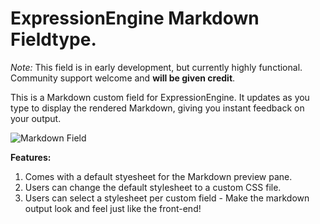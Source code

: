 # ExpressionEngine Markdown Fieldtype.

*Note:* This field is in early development, but currently highly functional. Community support welcome and **will be given credit**.

This is a Markdown custom field for ExpressionEngine. It updates as you type to display the rendered Markdown, giving you instant feedback on your output.

![Markdown Field](https://github.com/fideloper/fid.field_markdown.ee_addon/raw/master/markdown.png)

**Features:**

1. Comes with a default styesheet for the Markdown preview pane.
2. Users can change the default stylesheet to a custom CSS file.
3. Users can select a stylesheet per custom field - Make the markdown output look and feel just like the front-end!

